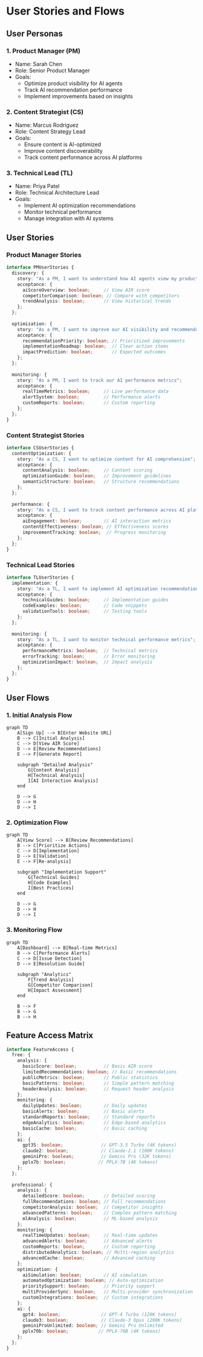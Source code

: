 # User Stories and Flows

## User Personas

### 1. Product Manager (PM)
- Name: Sarah Chen
- Role: Senior Product Manager
- Goals:
  - Optimize product visibility for AI agents
  - Track AI recommendation performance
  - Implement improvements based on insights

### 2. Content Strategist (CS)
- Name: Marcus Rodriguez
- Role: Content Strategy Lead
- Goals:
  - Ensure content is AI-optimized
  - Improve content discoverability
  - Track content performance across AI platforms

### 3. Technical Lead (TL)
- Name: Priya Patel
- Role: Technical Architecture Lead
- Goals:
  - Implement AI optimization recommendations
  - Monitor technical performance
  - Manage integration with AI systems

## User Stories

### Product Manager Stories

```typescript
interface PMUserStories {
  discovery: {
    story: "As a PM, I want to understand how AI agents view my product";
    acceptance: {
      aiScoreOverview: boolean;     // View AIR score
      competitorComparison: boolean; // Compare with competitors
      trendAnalysis: boolean;       // View historical trends
    };
  };
  
  optimization: {
    story: "As a PM, I want to improve our AI visibility and recommendations";
    acceptance: {
      recommendationPriority: boolean; // Prioritized improvements
      implementationRoadmap: boolean;  // Clear action items
      impactPrediction: boolean;       // Expected outcomes
    };
  };
  
  monitoring: {
    story: "As a PM, I want to track our AI performance metrics";
    acceptance: {
      realTimeMetrics: boolean;     // Live performance data
      alertSystem: boolean;         // Performance alerts
      customReports: boolean;       // Custom reporting
    };
  };
}
```

### Content Strategist Stories

```typescript
interface CSUserStories {
  contentOptimization: {
    story: "As a CS, I want to optimize content for AI comprehension";
    acceptance: {
      contentAnalysis: boolean;     // Content scoring
      optimizationGuide: boolean;   // Improvement guidelines
      semanticStructure: boolean;   // Structure recommendations
    };
  };
  
  performance: {
    story: "As a CS, I want to track content performance across AI platforms";
    acceptance: {
      aiEngagement: boolean;        // AI interaction metrics
      contentEffectiveness: boolean; // Effectiveness scores
      improvementTracking: boolean;  // Progress monitoring
    };
  };
}
```

### Technical Lead Stories

```typescript
interface TLUserStories {
  implementation: {
    story: "As a TL, I want to implement AI optimization recommendations";
    acceptance: {
      technicalGuides: boolean;     // Implementation guides
      codeExamples: boolean;        // Code snippets
      validationTools: boolean;     // Testing tools
    };
  };
  
  monitoring: {
    story: "As a TL, I want to monitor technical performance metrics";
    acceptance: {
      performanceMetrics: boolean;  // Technical metrics
      errorTracking: boolean;       // Error monitoring
      optimizationImpact: boolean;  // Impact analysis
    };
  };
}
```

## User Flows

### 1. Initial Analysis Flow
```mermaid
graph TD
    A[Sign Up] --> B[Enter Website URL]
    B --> C[Initial Analysis]
    C --> D[View AIR Score]
    D --> E[Review Recommendations]
    E --> F[Generate Report]
    
    subgraph "Detailed Analysis"
        G[Content Analysis]
        H[Technical Analysis]
        I[AI Interaction Analysis]
    end
    
    D --> G
    D --> H
    D --> I
```

### 2. Optimization Flow
```mermaid
graph TD
    A[View Score] --> B[Review Recommendations]
    B --> C[Prioritize Actions]
    C --> D[Implementation]
    D --> E[Validation]
    E --> F[Re-analysis]
    
    subgraph "Implementation Support"
        G[Technical Guides]
        H[Code Examples]
        I[Best Practices]
    end
    
    D --> G
    D --> H
    D --> I
```

### 3. Monitoring Flow
```mermaid
graph TD
    A[Dashboard] --> B[Real-time Metrics]
    B --> C[Performance Alerts]
    C --> D[Issue Detection]
    D --> E[Resolution Guide]
    
    subgraph "Analytics"
        F[Trend Analysis]
        G[Competitor Comparison]
        H[Impact Assessment]
    end
    
    B --> F
    B --> G
    B --> H
```

## Feature Access Matrix

```typescript
interface FeatureAccess {
  free: {
    analysis: {
      basicScore: boolean;          // Basic AIR score
      limitedRecommendations: boolean; // Basic recommendations
      publicMetrics: boolean;       // Public statistics
      basicPatterns: boolean;       // Simple pattern matching
      headerAnalysis: boolean;      // Request header analysis
    };
    monitoring: {
      dailyUpdates: boolean;        // Daily updates
      basicAlerts: boolean;         // Basic alerts
      standardReports: boolean;     // Standard reports
      edgeAnalytics: boolean;       // Edge-based analytics
      basicCache: boolean;          // Basic caching
    };
    ai: {
      gpt35: boolean;              // GPT-3.5 Turbo (4K tokens)
      claude2: boolean;            // Claude-2.1 (100K tokens)
      geminiPro: boolean;          // Gemini Pro (32K tokens)
      pplx7b: boolean;            // PPLX-7B (4K tokens)
    };
  };
  
  professional: {
    analysis: {
      detailedScore: boolean;       // Detailed scoring
      fullRecommendations: boolean; // Full recommendations
      competitorAnalysis: boolean;  // Competitor insights
      advancedPatterns: boolean;    // Complex pattern matching
      mlAnalysis: boolean;          // ML-based analysis
    };
    monitoring: {
      realTimeUpdates: boolean;     // Real-time updates
      advancedAlerts: boolean;      // Advanced alerts
      customReports: boolean;       // Custom reporting
      distributedAnalytics: boolean; // Multi-region analytics
      advancedCache: boolean;       // Advanced caching
    };
    optimization: {
      aiSimulation: boolean;        // AI simulation
      automatedOptimization: boolean; // Auto-optimization
      prioritySupport: boolean;     // Priority support
      multiProviderSync: boolean;   // Multi-provider synchronization
      customIntegrations: boolean;  // Custom integrations
    };
    ai: {
      gpt4: boolean;               // GPT-4 Turbo (128K tokens)
      claude3: boolean;            // Claude-3 Opus (200K tokens)
      geminiProUnlimited: boolean; // Gemini Pro Unlimited
      pplx70b: boolean;           // PPLX-70B (4K tokens)
    };
  };
}
```